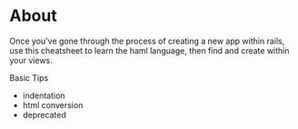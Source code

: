 # About

Once you've gone through the process of creating a new app within rails, use this cheatsheet to learn the haml language, then find and create within your views.

Basic Tips
* indentation
* html conversion
* deprecated
